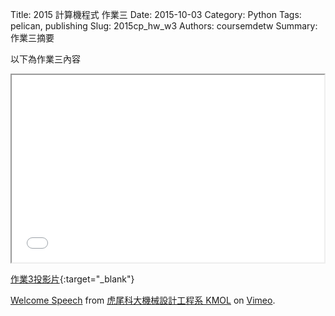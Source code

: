 Title: 2015 計算機程式 作業三
Date: 2015-10-03
Category: Python
Tags: pelican, publishing
Slug: 2015cp_hw_w3
Authors: coursemdetw
Summary: 作業三摘要

以下為作業三內容

<iframe src="40423226_cp_w3_p.html" width="500" height="300"></iframe>

[作業3投影片](40423226_cp_w3_p.html){:target="_blank"}

<p><a href="https://vimeo.com/137724068">Welcome Speech</a> from <a href="https://vimeo.com/user24079973">虎尾科大機械設計工程系 KMOL</a> on <a href="https://vimeo.com">Vimeo</a>.</p>